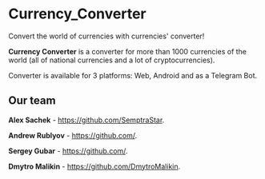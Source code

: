 # Currency_Converter

Convert the world of currencies with currencies' converter!

**Currency Converter** is a converter for more than 1000 currencies of the world (all of national currencies and a lot of cryptocurrencies).

Converter is available for 3 platforms: Web, Android and as a Telegram Bot.

## Our team

**Alex Sachek** - https://github.com/SemptraStar.

**Andrew Rublyov** - https://github.com/.

**Sergey Gubar** - https://github.com/.

**Dmytro Malikin** - https://github.com/DmytroMalikin.
